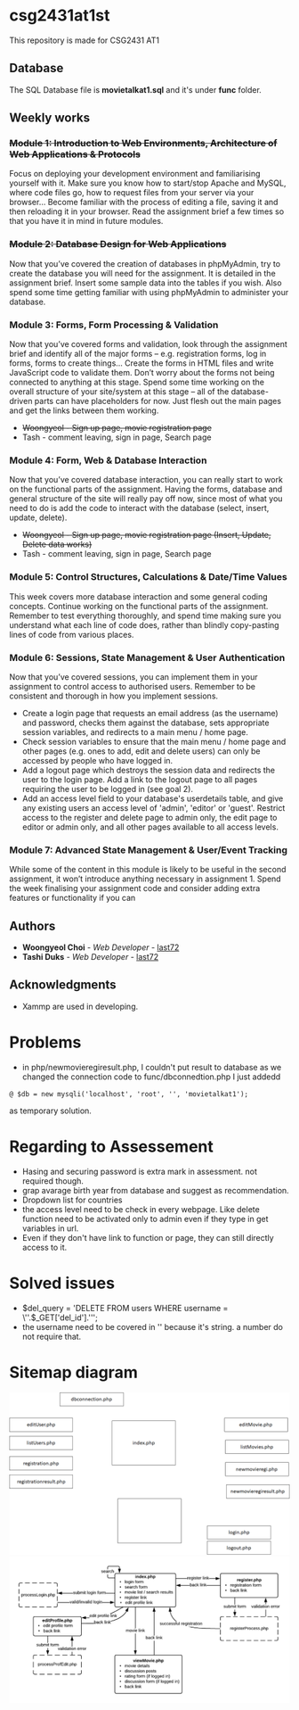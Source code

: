 # csg2431at1st
This repository is made for CSG2431 AT1

## Database

The SQL Database file is **movietalkat1.sql** and it's under **func** folder.


## Weekly works

###  ~~Module 1: Introduction to Web Environments, Architecture of Web Applications & Protocols~~
Focus on deploying your development environment and familiarising yourself with it. Make sure you know how to start/stop Apache and MySQL, where code files go, how to request files from your server via your browser… Become familiar with the process of editing a file, saving it and then reloading it in your browser. Read the assignment brief a few times so that you have it in mind in future modules.
###  ~~Module 2: Database Design for Web Applications~~
Now that you’ve covered the creation of databases in phpMyAdmin, try to create the database you will need for the assignment. It is detailed in the assignment brief. Insert some sample data into the tables if you wish. Also spend some time getting familiar with using phpMyAdmin to administer your database.
### Module 3: Forms, Form Processing & Validation
Now that you’ve covered forms and validation, look through the assignment brief and identify all of the major forms – e.g. registration forms, log in forms, forms to create things… Create the forms in HTML files and write JavaScript code to validate them. Don’t worry about the forms not being connected to anything at this stage. Spend some time working on the overall structure of your site/system at this stage – all of the database-driven parts can have placeholders for now. Just flesh out the main pages and get the links between them working.
* ~~Woongyeol - Sign up page, movie registration page~~
* Tash - comment leaving, sign in page, Search page
### Module 4: Form, Web & Database Interaction
Now that you’ve covered database interaction, you can really start to work on the functional parts of the assignment. Having the forms, database and general structure of the site will really pay off now, since most of what you need to do is add the code to interact with the database (select, insert, update, delete).
* ~~Woongyeol - Sign up page, movie registration page (Insert, Update, Delete data works)~~
* Tash - comment leaving, sign in page, Search page
### Module 5: Control Structures, Calculations & Date/Time Values
This week covers more database interaction and some general coding concepts. Continue working on the functional parts of the assignment. Remember to test everything thoroughly, and spend time making sure you understand what each line of code does, rather than blindly copy-pasting lines of code from various places.
### Module 6: Sessions, State Management & User Authentication
Now that you’ve covered sessions, you can implement them in your assignment to control access to authorised users. Remember to be consistent and thorough in how you implement sessions.
* Create a login page that requests an email address (as the username) and password, checks them against the database, sets appropriate session variables, and redirects to a main menu / home page.
* Check session variables to ensure that the main menu / home page and other pages (e.g. ones to add, edit and delete users) can only be accessed by people who have logged in.
* Add a logout page which destroys the session data and redirects the user to the login page.  Add a link to the logout page to all pages requiring the user to be logged in (see goal 2).
* Add an access level field to your database's userdetails table, and give any existing users an access level of 'admin', 'editor' or 'guest'.  Restrict access to the register and delete page to admin only, the edit page to editor or admin only, and all other pages available to all access levels.
### Module 7: Advanced State Management & User/Event Tracking
While some of the content in this module is likely to be useful in the second assignment, it won’t introduce anything necessary in assignment 1. Spend the week finalising your assignment code and consider adding extra features or functionality if you can



## Authors

* **Woongyeol Choi** - *Web Developer* - [last72](https://github.com/last72/)
* **Tashi Duks** - *Web Developer* - [last72](https://github.com/TashiDuks)

## Acknowledgments

* Xammp are used in developing.


# Problems
* in php/newmovieregiresult.php, I couldn't put result to database as we changed the connection code to func/dbconnedtion.php I just addedd 
```
@ $db = new mysqli('localhost', 'root', '', 'movietalkat1');
```
as temporary solution. 

# Regarding to Assessement
* Hasing and securing password is extra mark in assessment. not required though.
* grap avarage birth year from database and suggest as recommendation.
* Dropdown list for countries
* the access level need to be check in every webpage. Like delete function need to be activated only to admin even if they type in get variables in url.
* Even if they don't have link to function or page, they can still directly access to it.

# Solved issues
* $del_query = 'DELETE FROM users WHERE username = \''.$_GET['del_id'].'\'';
 * the username need to be covered in '' because it's string. a number do not require that.

# Sitemap diagram
![Sitemap](/img/diagram.png?raw=true "Sitemap")
![Sitemap](/img/sitemapexample.png?raw=true "exampleSitemap")
